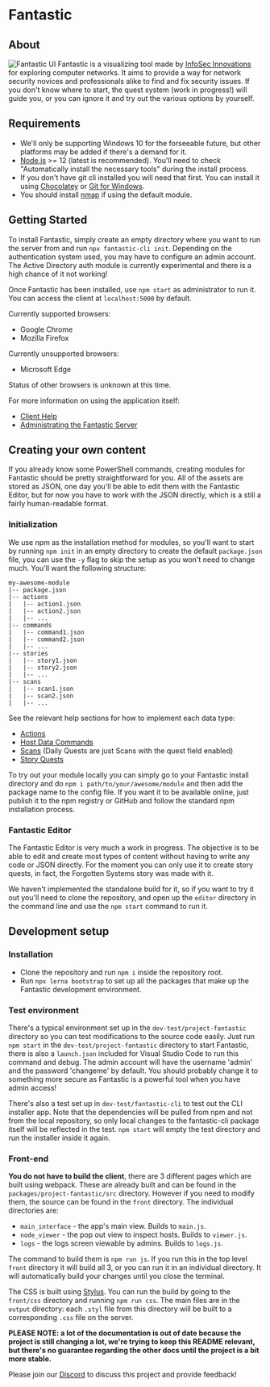 # Fantastic

## About

![Fantastic UI](packages/fantastic-help/images/fantastic-ui.png)
Fantastic is a visualizing tool made by [InfoSec Innovations](https://www.infosecinnovations.com/) for exploring computer networks. It aims to provide a way for network security novices and professionals alike to find and fix security issues. If you don't know where to start, the quest system (work in progress!) will guide you, or you can ignore it and try out the various options by yourself.

## Requirements

- We'll only be supporting Windows 10 for the forseeable future, but other platforms may be added if there's a demand for it.
- [Node.js](https://nodejs.org/en/download/) >= 12 (latest is recommended). You'll need to check "Automatically install the necessary tools" during the install process.
- If you don't have git cli installed you will need that first. You can install it using [Chocolatey](https://chocolatey.org/packages/git) or [Git for Windows](https://git-scm.com/download/win).
- You should install [nmap](https://nmap.org/) if using the default module.

## Getting Started

To install Fantastic, simply create an empty directory where you want to run the server from and run `npx fantastic-cli init`. Depending on the authentication system used, you may have to configure an admin account. The Active Directory auth module is currently experimental and there is a high chance of it not working!

Once Fantastic has been installed, use `npm start` as administrator to run it. You can access the client at `localhost:5000` by default.

Currently supported browsers:
  - Google Chrome
  - Mozilla Firefox

Currently unsupported browsers:
  - Microsoft Edge

Status of other browsers is unknown at this time.

For more information on using the application itself:
- [Client Help](packages/fantastic-help/index.md)
- [Administrating the Fantastic Server](packages/fantastic-help/server.md)

## Creating your own content

If you already know some PowerShell commands, creating modules for Fantastic should be pretty straightforward for you. All of the assets are stored as JSON, one day you'll be able to edit them with the Fantastic Editor, but for now you have to work with the JSON directly, which is a still a fairly human-readable format.

### Initialization

We use npm as the installation method for modules, so you'll want to start by running `npm init` in an empty directory to create the default `package.json` file, you can use the `-y` flag to skip the setup as you won't need to change much. You'll want the following structure:

```
my-awesome-module
|-- package.json
|-- actions
|   |-- action1.json
|   |-- action2.json
|   |-- ...
|-- commands
|   |-- command1.json
|   |-- command2.json
|   |-- ...
|-- stories
|   |-- story1.json
|   |-- story2.json
|   |-- ...
|-- scans
|   |-- scan1.json
|   |-- scan2.json
|   |-- ...
```

See the relevant help sections for how to implement each data type:

- [Actions](packages/fantastic-help/actions.md)
- [Host Data Commands](packages/fantastic-help/commands.md)
- [Scans](packages/fantastic-help/scans.md) (Daily Quests are just Scans with the quest field enabled)
- [Story Quests](packages/fantastic-help/stories.md)

To try out your module locally you can simply go to your Fantastic install directory and do `npm i path/to/your/awesome/module` and then add the package name to the config file. If you want it to be available online, just publish it to the npm registry or GitHub and follow the standard npm installation process.

### Fantastic Editor

The Fantastic Editor is very much a work in progress. The objective is to be able to edit and create most types of content without having to write any code or JSON directly. For the moment you can only use it to create story quests, in fact, the Forgotten Systems story was made with it.

We haven't implemented the standalone build for it, so if you want to try it out you'll need to clone the repository, and open up the `editor` directory in the command line and use the `npm start` command to run it.

## Development setup

### Installation

- Clone the repository and run `npm i` inside the repository root.
- Run `npx lerna bootstrap` to set up all the packages that make up the Fantastic development environment.

### Test environment

There's a typical environment set up in the `dev-test/project-fantastic` directory so you can test modifications to the source code easily. Just run `npm start` in the `dev-test/project-fantastic` directory to start Fantastic, there is also a `launch.json` included for Visual Studio Code to run this command and debug. The admin account will have the username 'admin' and the password 'changeme' by default. You should probably change it to something more secure as Fantastic is a powerful tool when you have admin access!

There's also a test set up in `dev-test/fantastic-cli` to test out the CLI installer app. Note that the dependencies will be pulled from npm and not from the local repository, so only local changes to the fantastic-cli package itself will be reflected in the test. `npm start` will empty the test directory and run the installer inside it again.

### Front-end

**You do not have to build the client**, there are 3 different pages which are built using webpack. These are already built and can be found in the `packages/project-fantastic/src` directory. However if you need to modify them, the source can be found in the `front` directory. The individual directories are: 
  - `main_interface` - the app's main view. Builds to `main.js`.
  - `node_viewer` - the pop out view to inspect hosts. Builds to `viewer.js`.
  - `logs` - the logs screen viewable by admins. Builds to `logs.js`.

The command to build them is `npm run js`. If you run this in the top level `front` directory it will build all 3, or you can run it in an individual directory. It will automatically build your changes until you close the terminal.

The CSS is built using [Stylus](https://stylus-lang.com/). You can run the build by going to the `front/css` directory and running `npm run css`. The main files are in the `output` directory: each `.styl` file from this directory will be built to a corresponding `.css` file on the server.

**PLEASE NOTE: a lot of the documentation is out of date because the project is still changing a lot, we're trying to keep this README relevant, but there's no guarantee regarding the other docs until the project is a bit more stable.**

Please join our [Discord](https://discord.gg/JBVQF6tjzc) to discuss this project and provide feedback!